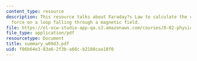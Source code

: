 ```yaml
---
content_type: resource
description: This resource talks about Faraday?s Law to calculate the current in and
  force on a loop falling through a magnetic field.
file: https://ol-ocw-studio-app-qa.s3.amazonaws.com/courses/8-02-physics-ii-electricity-and-magnetism-spring-2007/f06b64e383a62f3ba66cb2188caa18f0_summary_w09d3.pdf
file_type: application/pdf
resourcetype: Document
title: summary_w09d3.pdf
uid: f06b64e3-83a6-2f3b-a66c-b2188caa18f0
---
```

